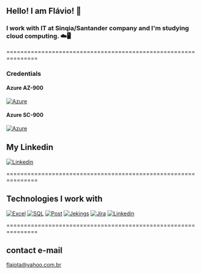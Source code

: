 
## Hello! I am Flávio! 👋

### I work with IT at Sinqia/Santander company and I'm studying cloud computing. ☁️🖥️

===============================================================

### Credentials

#### Azure AZ-900

[![Azure](	https://img.shields.io/badge/Microsoft_Azure-0089D6?style=for-the-badge&logo=microsoft-azure&logoColor=white)](https://www.credly.com/badges/aa81d96d-0174-438e-93f3-335b9dad3142/public_url)

#### Azure SC-900

[![Azure](	https://img.shields.io/badge/Microsoft_Azure-0089D6?style=for-the-badge&logo=microsoft-azure&logoColor=white)](https://www.credly.com/badges/94fd646b-94e7-491f-9537-d4fffcddcd0c/public_url)

## My Linkedin

[![Linkedin](	https://img.shields.io/badge/LinkedIn-0077B5?style=for-the-badge&logo=linkedin&logoColor=white)](https://www.linkedin.com/in/fl%C3%A1vio-jos%C3%A9-gomes-da-silva-477a9143/)


===============================================================

## Technologies I work with

[![Excel](	https://img.shields.io/badge/Microsoft_Excel-217346?style=for-the-badge&logo=microsoft-excel&logoColor=white)]() [![SQL](	https://img.shields.io/badge/Microsoft_SQL_Server-CC2927?style=for-the-badge&logo=microsoft-sql-server&logoColor=white)]() [![Post](	https://img.shields.io/badge/PostgreSQL-316192?style=for-the-badge&logo=postgresql&logoColor=white)]() [![Jekings](		https://img.shields.io/badge/Jenkins-D24939?style=for-the-badge&logo=Jenkins&logoColor=white)]() [![Jira](		https://img.shields.io/badge/Jira-0052CC?style=for-the-badge&logo=Jira&logoColor=white)]() [![Linkedin](	https://img.shields.io/badge/Oracle-F80000?style=for-the-badge&logo=oracle&logoColor=black)]()

===============================================================

## contact e-mail

flajota@yahoo.com.br
